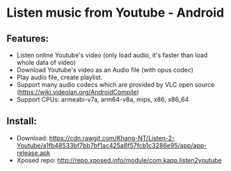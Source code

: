 # Listen music from Youtube - Android
## Features:

  - Listen online Youtube's video (only load audio, it's faster than load whole data of video)
  - Download Youtube's video as an Audio file (with opus codec)
  - Play audio file, create playlist.
  - Support many audio codecs which are provided by VLC open source (https://wiki.videolan.org/AndroidCompile)
  - Support CPUs: armeabi-v7a, arm64-v8a, mips, x86, x86_64

## Install:
  - Download: https://cdn.rawgit.com/Khang-NT/Listen-2-Youtube/a1fb48533bf7bb7bf1ac425a6f57fcb1c3286e95/app/app-release.apk
  - Xposed repo: http://repo.xposed.info/module/com.kapp.listen2youtube
